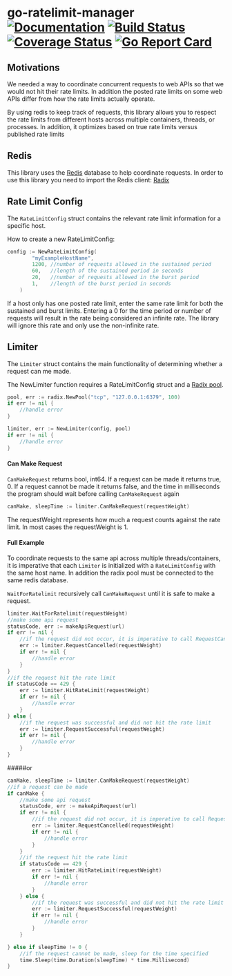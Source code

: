 # go-ratelimit-manager [![Documentation](https://godoc.org/github.com/helixstream/go-ratelimit-manager/src/limiter?status.svg)](http://godoc.org/github.com/helixstream/go-ratelimit-manager/src/limiter) [![Build Status](https://travis-ci.org/helixstream/go-ratelimit-manager.svg?branch=master)](https://travis-ci.org/helixstream/go-ratelimit-manager) [![Coverage Status](https://coveralls.io/repos/github/helixstream/go-ratelimit-manager/badge.svg?branch=master)](https://coveralls.io/github/helixstream/go-ratelimit-manager?branch=master) [![Go Report Card](https://goreportcard.com/badge/github.com/helixstream/go-ratelimit-manager)](https://goreportcard.com/report/github.com/helixstream/go-ratelimit-manager) 

## Motivations
We needed a way to coordinate concurrent requests to web APIs so that we would not hit their
rate limits. In addition the posted rate limits on some web APIs differ from how the rate limits
actually operate. 

By using redis to keep track of requests, this library allows you to respect the rate limits 
from different hosts across multiple containers, threads, or processes. In addition, it 
optimizes based on true rate limits versus published rate limits

## Redis 
This library uses the [Redis](https://redis.io/) database to help coordinate requests. In order to use this library you
need to import the Redis client: [Radix](https://github.com/mediocregopher/radix)


## Rate Limit Config
The `RateLimitConfig` struct contains the relevant rate limit information for a specific host. 

How to create a new RateLimitConfig:
```go
config := NewRateLimitConfig(
	    "myExampleHostName",  
	    1200, //number of requests allowed in the sustained period
	    60,   //length of the sustained period in seconds
	    20,   //number of requests allowed in the burst period
	    1,    //length of the burst period in seconds
	)
```

If a host only has one posted rate limit, enter the same rate limit for both the sustained and burst
limits. Entering a 0 for the time period or number of requests will result in the rate being considered an 
infinite rate. The library will ignore this rate and only use the non-infinite rate.

## Limiter
The `Limiter` struct contains the main functionality of determining whether a request can me made.

The NewLimiter function requires a RateLimitConfig struct and a [Radix pool](https://godoc.org/github.com/mediocregopher/radix/#Pool).
```go
pool, err := radix.NewPool("tcp", "127.0.0.1:6379", 100)
if err != nil {
    //handle error
}

limiter, err := NewLimiter(config, pool)
if err != nil {
    //handle error
}
```

#### Can Make Request
`CanMakeRequest` returns bool, int64. If a request can be made it returns true, 0. 
If a request cannot be made it returns false, and the time in milliseconds the program should 
wait before calling `CanMakeRequest` again
```go
canMake, sleepTime := limiter.CanMakeRequest(requestWeight)
```
The requestWeight represents how much a request counts against the rate limit.
In most cases the requestWeight is 1.
#### Full Example
To coordinate requests to the same api across multiple threads/containers, it is imperative that each
`Limiter` is initialized with a `RateLimitConfig` with the same host name. In addition the radix pool
must be connected to the same redis database.  

`WaitForRatelimit` recursively call `CanMakeRequest` until it is safe to make a request.

```go
limiter.WaitForRatelimit(requestWeight)
//make some api request
statusCode, err := makeApiRequest(url)
if err != nil {
    //if the request did not occur, it is imperative to call RequestCancelled()
    err := limiter.RequestCancelled(requestWeight)
    if err != nil {
        //handle error
    }
}
//if the request hit the rate limit
if statusCode == 429 {
    err := limiter.HitRateLimit(requestWeight)
    if err != nil {
        //handle error
    }
} else {
    //if the request was successful and did not hit the rate limit
    err := limiter.RequestSuccessful(requestWeight)
    if err != nil {
        //handle error
    }
}
```
#####or
```go
canMake, sleepTime := limiter.CanMakeRequest(requestWeight)
//if a request can be made
if canMake {
    //make some api request
    statusCode, err := makeApiRequest(url)
    if err != nil {
        //if the request did not occur, it is imperative to call RequestCancelled()
        err := limiter.RequestCancelled(requestWeight)
        if err != nil {
            //handle error
        }
    }
    //if the request hit the rate limit
    if statusCode == 429 {
        err := limiter.HitRateLimit(requestWeight)
        if err != nil {
            //handle error
        }
    } else {
        //if the request was successful and did not hit the rate limit
        err := limiter.RequestSuccessful(requestWeight)
        if err != nil {
            //handle error
        }
    }

} else if sleepTime != 0 {
    //if the request cannot be made, sleep for the time specified 
    time.Sleep(time.Duration(sleepTime) * time.Millisecond)
}
```

